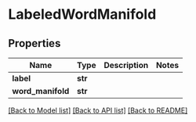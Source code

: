 # LabeledWordManifold

## Properties
Name | Type | Description | Notes
------------ | ------------- | ------------- | -------------
**label** | **str** |  | 
**word_manifold** | **str** |  | 

[[Back to Model list]](../README.md#documentation-for-models) [[Back to API list]](../README.md#documentation-for-api-endpoints) [[Back to README]](../README.md)


